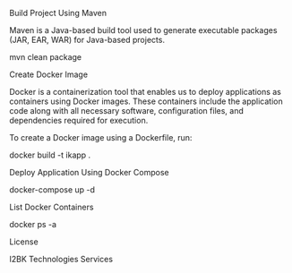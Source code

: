 Build Project Using Maven

Maven is a Java-based build tool used to generate executable packages (JAR, EAR, WAR) for Java-based projects.

mvn clean package

Create Docker Image

Docker is a containerization tool that enables us to deploy applications as containers using Docker images. These containers include the application code along with all necessary software, configuration files, and dependencies required for execution.

To create a Docker image using a Dockerfile, run:

docker build -t ikapp .

Deploy Application Using Docker Compose

docker-compose up -d

List Docker Containers

docker ps -a

License

I2BK Technologies Services
